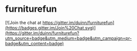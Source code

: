 # furniturefun

[![Join the chat at https://gitter.im/duinn/furniturefun](https://badges.gitter.im/Join%20Chat.svg)](https://gitter.im/duinn/furniturefun?utm_source=badge&utm_medium=badge&utm_campaign=pr-badge&utm_content=badge)

